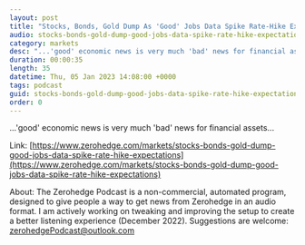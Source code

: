 ```yaml
---
layout: post
title: "Stocks, Bonds, Gold Dump As 'Good' Jobs Data Spike Rate-Hike Expectations"
audio: stocks-bonds-gold-dump-good-jobs-data-spike-rate-hike-expectations-0
category: markets
desc: "...'good' economic news is very much 'bad' news for financial assets..."
duration: 00:00:35
length: 35
datetime: Thu, 05 Jan 2023 14:08:00 +0000
tags: podcast
guid: stocks-bonds-gold-dump-good-jobs-data-spike-rate-hike-expectations-0
order: 0
---
```

...'good' economic news is very much 'bad' news for financial assets...

Link: [https://www.zerohedge.com/markets/stocks-bonds-gold-dump-good-jobs-data-spike-rate-hike-expectations](https://www.zerohedge.com/markets/stocks-bonds-gold-dump-good-jobs-data-spike-rate-hike-expectations)

About: The Zerohedge Podcast is a non-commercial, automated program, designed to give people a way to get news from Zerohedge in an audio format.  I am actively working on tweaking and improving the setup to create a better listening experience (December 2022).  Suggestions are welcome: [zerohedgePodcast@outlook.com](mailto:zerohedgePodcast@outlook.com)